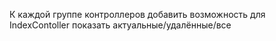К каждой группе контроллеров добавить возможность для IndexContoller 
показать актуальные/удалённые/все